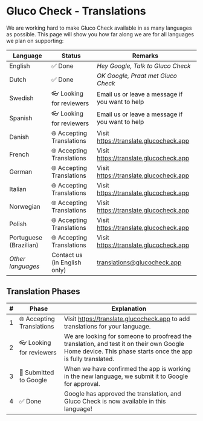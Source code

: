 # Gluco Check - Translations

We are working hard to make Gluco Check available in as many languages as possible. This page will show you how far along we are for all languages we plan on supporting:

| Language | Status                             | Remarks                                         |
| -------- | ---------------------------------- | ----------------------------------------------- |
| English  | ✅ Done                             | *Hey Google, Talk to Gluco Check* |
| Dutch    | ✅ Done                             | *OK Google, Praat met Gluco Check* |
| Swedish  | 👓 Looking for reviewers | Email us or leave a message if you want to help |
| Spanish  | 👓 Looking for reviewers | Email us or leave a message if you want to help |
| Danish | 🌐 Accepting Translations | Visit https://translate.glucocheck.app |
| French | 🌐 Accepting Translations | Visit https://translate.glucocheck.app |
| German | 🌐 Accepting Translations | Visit https://translate.glucocheck.app |
| Italian | 🌐 Accepting Translations | Visit https://translate.glucocheck.app |
| Norwegian | 🌐 Accepting Translations | Visit https://translate.glucocheck.app |
| Polish | 🌐 Accepting Translations | Visit https://translate.glucocheck.app |
| Portuguese (Brazilian) | 🌐 Accepting Translations | Visit https://translate.glucocheck.app |
| *Other languages* | Contact us (in English only) | translations@glucocheck.app |

## Translation Phases

| #                                                 | Phase                       | Explanation                                                  |
| ------------------------------------------------------------ | --------------------------- | --------------------------- |
| 1 | 🌐 Accepting Translations | Visit https://translate.glucocheck.app to add translations for your language. |
| 2 | 👓 Looking for reviewers  | We are looking for someone to proofread the translation, and test it on their own Google Home device. This phase starts once the app is fully translated. |
| 3 | 📑 Submitted to Google     | When we have confirmed the app is working in the new language, we submit it to Google for approval. |
| 4 | ✅ Done                   | Google has approved the translation, and Gluco Check is now available in this language! |
